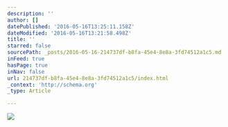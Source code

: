 ```yaml
---
description: ''
author: []
datePublished: '2016-05-16T13:25:11.158Z'
dateModified: '2016-05-16T13:21:58.498Z'
title: ''
starred: false
sourcePath: _posts/2016-05-16-214737df-b8fa-45e4-8e8a-3fd74512a1c5.md
inFeed: true
hasPage: true
inNav: false
url: 214737df-b8fa-45e4-8e8a-3fd74512a1c5/index.html
_context: 'http://schema.org'
_type: Article

---
```

![](https://the-grid-user-content.s3-us-west-2.amazonaws.com/271c99ba-1221-4262-a81f-1b1ef512abd3.jpg)